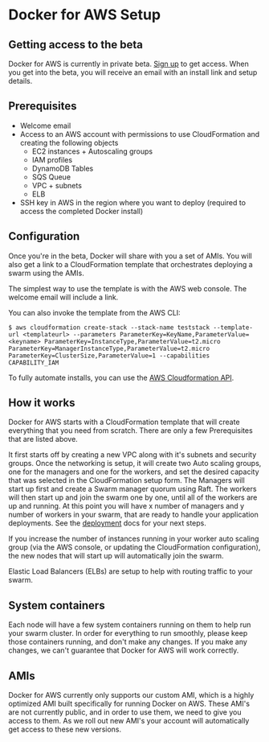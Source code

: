 <!--[metadata]>
+++
title = "Docker for AWS"
description = "Docker for AWS"
keywords = ["iaas, aws, azure"]
[menu.main]
identifier="docs-aws-index"
parent = "docs-aws"
name = "Setup & Prerequisites"
weight="100"
+++
<![end-metadata]-->

# Docker for AWS Setup

## Getting access to the beta

Docker for AWS is currently in private beta. [Sign up](https://beta.docker.com) to get access. When you get into the beta, you will receive an email with an install link and setup details.

## Prerequisites

- Welcome email
- Access to an AWS account with permissions to use CloudFormation and creating the following objects
    - EC2 instances + Autoscaling groups
    - IAM profiles
    - DynamoDB Tables
    - SQS Queue
    - VPC + subnets
    - ELB
- SSH key in AWS in the region where you want to deploy (required to access the completed Docker install)

## Configuration

Once you're in the beta, Docker will share with you a set of AMIs. You will also get a link to a CloudFormation template that orchestrates deploying a swarm using the AMIs.

The simplest way to use the template is with the AWS web console. The welcome email will include a link.

You can also invoke the template from the AWS CLI:

    $ aws cloudformation create-stack --stack-name teststack --template-url <templateurl> --parameters ParameterKey=KeyName,ParameterValue=<keyname> ParameterKey=InstanceType,ParameterValue=t2.micro ParameterKey=ManagerInstanceType,ParameterValue=t2.micro ParameterKey=ClusterSize,ParameterValue=1 --capabilities CAPABILITY_IAM

To fully automate installs, you can use the [AWS Cloudformation API](http://docs.aws.amazon.com/AWSCloudFormation/latest/APIReference/Welcome.html).

## How it works
Docker for AWS starts with a CloudFormation template that will create everything that you need from scratch. There are only a few Prerequisites that are listed above.

It first starts off by creating a new VPC along with it's subnets and security groups. Once the networking is setup, it will create two Auto scaling groups, one for the managers and one for the workers, and set the desired capacity that was selected in the CloudFormation setup form. The Managers will start up first and create a Swarm manager quorum using Raft. The workers will then start up and join the swarm one by one, until all of the workers are up and running. At this point you will have x number of managers and y number of workers in your swarm, that are ready to handle your application deployments. See the [deployment](../deploy.md) docs for your next steps.

If you increase the number of instances running in your worker auto scaling group (via the AWS console, or updating the CloudFormation configuration), the new nodes that will start up will automatically join the swarm.

Elastic Load Balancers (ELBs) are setup to help with routing traffic to your swarm.

## System containers
Each node will have a few system containers running on them to help run your swarm cluster. In order for everything to run smoothly, please keep those containers running, and don't make any changes. If you make any changes, we can't guarantee that Docker for AWS will work correctly.

## AMIs
Docker for AWS currently only supports our custom AMI, which is a highly optimized AMI built specifically for running Docker on AWS. These AMI's are not currently public, and in order to use them, we need to give you access to them. As we roll out new AMI's your account will automatically get access to these new versions.
